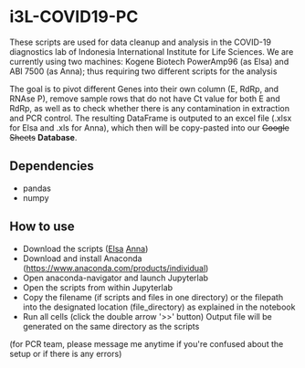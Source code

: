 # i3L-COVID19-PC
These scripts are used for data cleanup and analysis in the COVID-19 diagnostics lab of Indonesia International Institute for Life Sciences. We are currently using two machines: Kogene Biotech PowerAmp96 (as Elsa) and ABI 7500 (as Anna); thus requiring two different scripts for the analysis

The goal is to pivot different Genes into their own column (E, RdRp, and RNAse P), remove sample rows that do not have Ct value for both E and RdRp, as well as to check whether there is any contamination in extraction and PCR control. The resulting DataFrame is outputed to an excel file (.xlsx for Elsa and .xls for Anna), which then will be copy-pasted into our ~~Google Sheets~~ **Database**.

## Dependencies
* pandas
* numpy

## How to use
* Download the scripts ([Elsa](https://drive.google.com/file/d/1188WCP-ucjbhiV4Ib9Qh8IMx9RN6DKcY/view?usp=sharing) [Anna](https://drive.google.com/file/d/1hHkjVtMHIxGXo7jDPA7HswbcwscBKhfo/view?usp=sharing))
* Download and install Anaconda (https://www.anaconda.com/products/individual)
* Open anaconda-navigator and launch Jupyterlab
* Open the scripts from within Jupyterlab
* Copy the filename (if scripts and files in one directory) or the filepath into the designated location (file_directory) as explained in the notebook
* Run all cells (click the double arrow '>>' button)
Output file will be generated on the same directory as the scripts

(for PCR team, please message me anytime if you're confused about the setup or if there is any errors)
